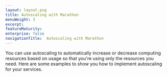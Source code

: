 ```yaml
---
layout: layout.pug
title: Autoscaling with Marathon
menuWeight: 3
excerpt:
featureMaturity:
enterprise: false
navigationTitle:  Autoscaling with Marathon
---
```



You can use autoscaling to automatically increase or decrease computing resources based on usage so that you're using only the resources you need. Here are some examples to show you how to implement autoscaling for your services.
